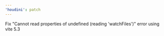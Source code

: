 ```yaml
---
'houdini': patch
---
```


Fix "Cannot read properties of undefined (reading 'watchFiles')" error using vite 5.3
